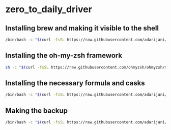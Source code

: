 # zero_to_daily_driver

## Installing brew and making it visible to the shell 
```sh
/bin/bash -c "$(curl -fsSL https://raw.githubusercontent.com/adarijani/zero_to_daily_driver/main/install_brew.sh)"
```
## Installing the oh-my-zsh framework
```sh
sh -c "$(curl -fsSL https://raw.githubusercontent.com/ohmyzsh/ohmyzsh/master/tools/install.sh)"
```
## Installing the necessary formula and casks
```sh
/bin/bash -c "$(curl -fsSL https://raw.githubusercontent.com/adarijani/zero_to_daily_driver/main/backup.sh)"
```

## Making the backup
```sh
/bin/bash -c "$(curl -fsSL https://raw.githubusercontent.com/adarijani/zero_to_daily_driver/main/make_backup.sh)"
```
